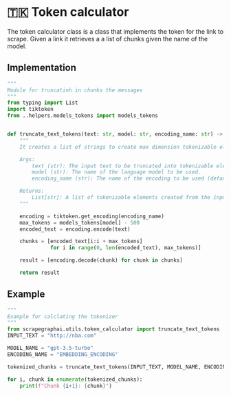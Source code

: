 # 🇹🇰 Token calculator 
The token calculator class is a class that implements the token for the link to scrape.
Given a link it retrieves a a list of chunks given the name of the model.

## Implementation
```python
""" 
Module for truncatinh in chunks the messages
"""
from typing import List
import tiktoken
from ..helpers.models_tokens import models_tokens


def truncate_text_tokens(text: str, model: str, encoding_name: str) -> List[str]:
    """
    It creates a list of strings to create max dimension tokenizable elements

    Args:
        text (str): The input text to be truncated into tokenizable elements.
        model (str): The name of the language model to be used.
        encoding_name (str): The name of the encoding to be used (default: EMBEDDING_ENCODING).

    Returns:
        List[str]: A list of tokenizable elements created from the input text.
    """

    encoding = tiktoken.get_encoding(encoding_name)
    max_tokens = models_tokens[model] - 500
    encoded_text = encoding.encode(text)

    chunks = [encoded_text[i:i + max_tokens]
              for i in range(0, len(encoded_text), max_tokens)]

    result = [encoding.decode(chunk) for chunk in chunks]

    return result

```
## Example
```python
"""
Example for calclating the tokenizer
"""
from scrapegraphai.utils.token_calculator import truncate_text_tokens
INPUT_TEXT = "http://nba.com"

MODEL_NAME = "gpt-3.5-turbo"
ENCODING_NAME = "EMBEDDING_ENCODING"

tokenized_chunks = truncate_text_tokens(INPUT_TEXT, MODEL_NAME, ENCODING_NAME)

for i, chunk in enumerate(tokenized_chunks):
    print(f"Chunk {i+1}: {chunk}")
```

